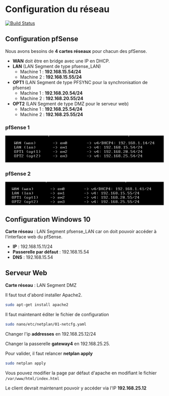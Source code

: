 # Configuration du réseau

[![Build Status](https://travis-ci.org/joemccann/dillinger.svg?branch=master)](https://travis-ci.org/joemccann/dillinger)

## Configuration pfSense

Nous avons besoins de **4 cartes réseaux** pour chacun des pfSense.

- **WAN** doit être en bridge avec une IP en DHCP.
- **LAN** (LAN Segment de type pfsense_LAN)
    - Machine 1 : **192.168.15.54/24**
    - Machine 2 : **192.168.15.55/24**
- **OPT1** (LAN Segment de type PFSYNC pour la synchronisation de pfsense)
    - Machine 1 : **192.168.20.54/24**
    - Machine 2 : **192.168.20.55/24**
- **OPT2** (LAN Segment de type DMZ pour le serveur web)
    - Machine 1 : **192.168.25.54/24**
    - Machine 2 : **192.168.25.55/24**

### pfSense 1

![pfSense 1](pfsense1.png)

### pfSense 2

![pfSense 2](pfsense2.png)

## Configuration Windows 10

**Carte réseau** : LAN Segment pfsense_LAN car on doit pouvoir accéder à l'interface web du pfSense.
- **IP** : 192.168.15.11/24
- **Passerelle par défaut** : 192.168.15.54
- **DNS** : 192.168.15.54

## Serveur Web

**Carte réseau** : LAN Segment DMZ

Il faut tout d'abord installer Apache2.
```sh
sudo apt-get install apache2
```

Il faut maintenant éditer le fichier de configuration
```sh
sudo nano/etc/netplan/01-netcfg.yaml
```

Changer l'ip **addresses** en 192.168.25.12/24

Changer la passerelle **gateway4** en 192.168.25.25.

Pour valider, il faut relancer **netplan apply**

```sh
sudo netplan apply
```

Vous pouvez modifier la page par défaut d'apache en modifiant le fichier `/var/www/html/index.html`

Le client devrait maintenant pouvoir y accéder via l'IP **192.168.25.12**
